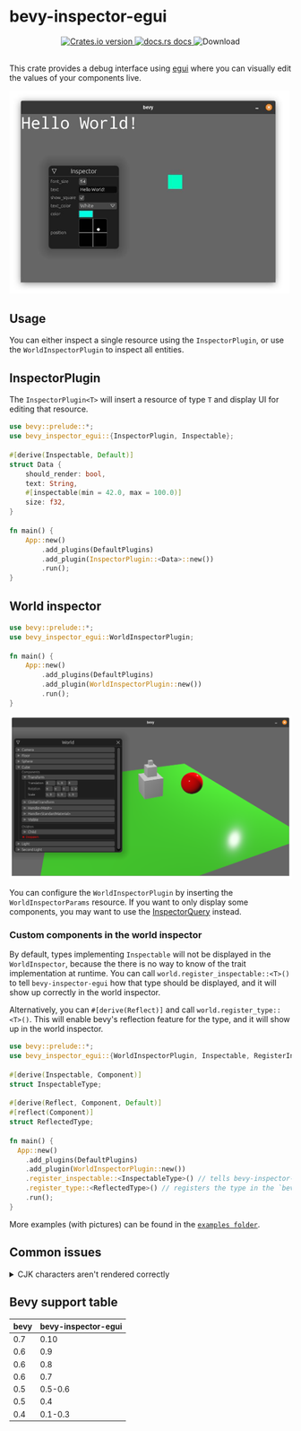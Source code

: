# bevy-inspector-egui

<div align="center">
  <!-- Crates version -->
  <a href="https://crates.io/crates/bevy-inspector-egui">
    <img src="https://img.shields.io/crates/v/bevy-inspector-egui.svg?style=flat-square"
    alt="Crates.io version" />
  </a>
  <!-- docs.rs docs -->
  <a href="https://docs.rs/bevy-inspector-egui">
    <img src="https://img.shields.io/badge/docs-latest-blue.svg?style=flat-square"
      alt="docs.rs docs" />
  </a>
  <!-- License -->
    <img src="https://img.shields.io/crates/l/bevy-inspector-egui?style=flat-square"
      alt="Download" />
</div>
<br/>

This crate provides a debug interface using [egui](https://github.com/emilk/egui) where you can visually edit the values of your components live.

<img src="./docs/inspector.jpg" alt="demonstration with a running bevy app" width="500"/>

## Usage

You can either inspect a single resource using the `InspectorPlugin`, or use the `WorldInspectorPlugin` to inspect all entities.

## InspectorPlugin

The `InspectorPlugin<T>` will insert a resource of type `T` and display UI for editing that resource.

```rust
use bevy::prelude::*;
use bevy_inspector_egui::{InspectorPlugin, Inspectable};

#[derive(Inspectable, Default)]
struct Data {
    should_render: bool,
    text: String,
    #[inspectable(min = 42.0, max = 100.0)]
    size: f32,
}

fn main() {
    App::new()
        .add_plugins(DefaultPlugins)
        .add_plugin(InspectorPlugin::<Data>::new())
        .run();
}
```

## World inspector

```rust
use bevy::prelude::*;
use bevy_inspector_egui::WorldInspectorPlugin;

fn main() {
    App::new()
        .add_plugins(DefaultPlugins)
        .add_plugin(WorldInspectorPlugin::new())
        .run();
}
```

<img src="./docs/examples/world_inspector.png" alt="world inspector ui" width="600"/>

You can configure the `WorldInspectorPlugin` by inserting the `WorldInspectorParams` resource.
If you want to only display some components, you may want to use the [InspectorQuery](./examples/README.md#inspector-query-source) instead.

### Custom components in the world inspector

By default, types implementing `Inspectable` will not be displayed in the `WorldInspector`, because the there is no way to know of the trait implementation at runtime.
You can call `world.register_inspectable::<T>()` to tell `bevy-inspector-egui` how that type should be displayed, and it will show up correctly in the world inspector.

Alternatively, you can `#[derive(Reflect)]` and call `world.register_type::<T>()`. This will enable bevy's reflection feature for the type, and it will show up in the world inspector.

```rust
use bevy::prelude::*;
use bevy_inspector_egui::{WorldInspectorPlugin, Inspectable, RegisterInspectable};

#[derive(Inspectable, Component)]
struct InspectableType;

#[derive(Reflect, Component, Default)]
#[reflect(Component)]
struct ReflectedType;

fn main() {
  App::new()
    .add_plugins(DefaultPlugins)
    .add_plugin(WorldInspectorPlugin::new())
    .register_inspectable::<InspectableType>() // tells bevy-inspector-egui how to display the struct in the world inspector
    .register_type::<ReflectedType>() // registers the type in the `bevy_reflect` machinery, so that even without implementing `Inspectable` we can display the struct fields
    .run();
}
```
More examples (with pictures) can be found in the [`examples folder`](examples).

## Common issues

<details>
<summary>CJK characters aren't rendered correctly</summary>

This is because the default egui font does not support rendering these characters, but you can add your own font with support for it by configuring the `EguiContext`:

```rust
fn configure_visuals(mut egui_ctx: ResMut<EguiContext>) {
  let mut fonts = egui::FontDefinitions::default();
  // install your own font (.ttf and .otf supported)
  fonts.font_data.insert("cjk_font".to_string(), egui::FontData::from_static(include_bytes!("../assets/fonts/SourceHanSansCN-Normal.otf")));
  // insert it at the beginning for highest priority
  fonts.families.get_mut(&egui::FontFamily::Proportional).unwrap().insert(0, "cjk_font".to_owned());
  egui_ctx.ctx_mut().set_fonts(fonts);
}
```

</details>

## Bevy support table

| bevy    | bevy-inspector-egui |
| ------- | ------------------- |
| 0.7     | 0.10                |
| 0.6     | 0.9                 |
| 0.6     | 0.8                 |
| 0.6     | 0.7                 |
| 0.5 | 0.5-0.6                 |
| 0.5     | 0.4                 |
| 0.4     | 0.1-0.3             |
